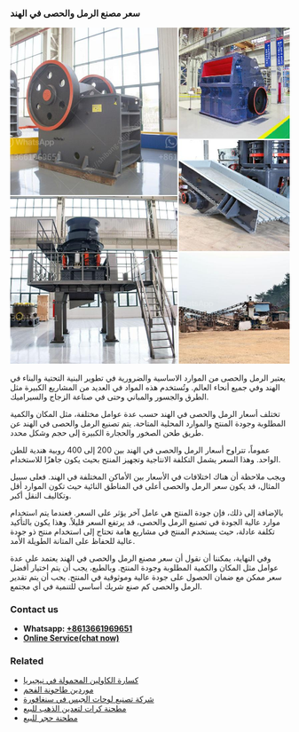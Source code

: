 <h3>سعر مصنع الرمل والحصى في الهند</h3><img src='1701851069.jpg' alt=''><p>يعتبر الرمل والحصى من الموارد الاساسية والضرورية في تطوير البنية التحتية والبناء في الهند وفي جميع أنحاء العالم. وتُستخدم هذه المواد في العديد من المشاريع الكبيرة مثل الطرق والجسور والمباني وحتى في صناعة الزجاج والسيراميك.</p><p>تختلف أسعار الرمل والحصى في الهند حسب عدة عوامل مختلفة، مثل المكان والكمية المطلوبة وجودة المنتج والموارد المحلية المتاحة. يتم تصنيع الرمل والحصى في الهند عن طريق طحن الصخور والحجارة الكبيرة إلى حجم وشكل محدد.</p><p>عموماً، تتراوح أسعار الرمل والحصى في الهند بين 200 إلى 400 روبية هندية للطن الواحد. وهذا السعر يشمل التكلفة الانتاجية وتجهيز المنتج بحيث يكون جاهزًا للاستخدام.</p><p>ويجب ملاحظة أن هناك اختلافات في الأسعار بين الأماكن المختلفة في الهند. فعلى سبيل المثال، قد يكون سعر الرمل والحصى أعلى في المناطق النائية حيث تكون الموارد أقل وتكاليف النقل أكبر.</p><p>بالإضافة إلى ذلك، فإن جودة المنتج هي عامل آخر يؤثر على السعر. فعندما يتم استخدام موارد عالية الجودة في تصنيع الرمل والحصى، قد يرتفع السعر قليلاً. وهذا يكون بالتأكيد تكلفة عادلة، حيث يستخدم المنتج في مشاريع هامة تحتاج إلى استخدام منتج ذو جودة عالية للحفاظ على المتانة الطويلة الأمد.</p><p>وفي النهاية، يمكننا أن نقول أن سعر مصنع الرمل والحصى في الهند يعتمد على عدة عوامل مثل المكان والكمية المطلوبة وجودة المنتج. وبالطبع، يجب أن يتم اختيار أفضل سعر ممكن مع ضمان الحصول على جودة عالية وموثوقية في المنتج. يجب أن يتم تقدير الرمل والحصى كم صنع شريك أساسي للتنمية في أي مجتمع.</p><h3>Contact us</h3><ul><li><strong>Whatsapp:&nbsp;<a href="https://wa.me/8613661969651">+8613661969651</a></strong></li><li><a href="https://swt.shibang-china.com/?git&amp;zhl&amp;سعر مصنع الرمل والحصى في الهند"><strong>Online Service(chat now)</strong></a></li></ul><h3>Related</h3><ul><li><a href='كسارة الكاولين المحمولة في نيجيريا.md'>كسارة الكاولين المحمولة في نيجيريا</a></li><li><a href='موردين طاحونة الفحم.md'>موردين طاحونة الفحم</a></li><li><a href='شركة تصنيع لوحات الجبس في سنغافورة.md'>شركة تصنيع لوحات الجبس في سنغافورة</a></li><li><a href='مطحنة كرات لتعدين الذهب للبيع.md'>مطحنة كرات لتعدين الذهب للبيع</a></li><li><a href='مطحنة حجر للبيع.md'>مطحنة حجر للبيع</a></li></ul>